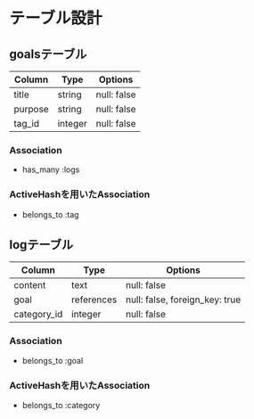 # テーブル設計

## goalsテーブル

| Column  | Type    | Options     |
| ------- | ------- | ----------- |
| title   | string  | null: false |
| purpose | string  | null: false |
| tag_id  | integer | null: false |

### Association

- has_many :logs

### ActiveHashを用いたAssociation

- belongs_to :tag

## logテーブル

| Column      | Type       | Options                        |
| ----------- | ---------- | ------------------------------ |
| content     | text       | null: false                    |
| goal        | references | null: false, foreign_key: true |
| category_id | integer    | null: false                    |

### Association

- belongs_to :goal

### ActiveHashを用いたAssociation

- belongs_to :category
